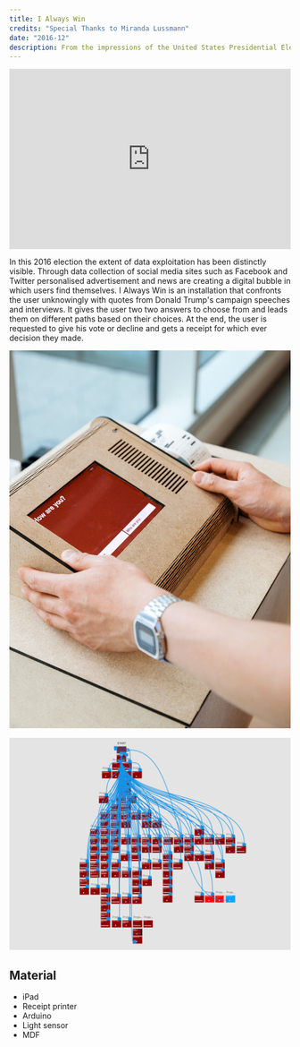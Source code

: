 ```yaml
---
title: I Always Win
credits: "Special Thanks to Miranda Lussmann"
date: "2016-12"
description: From the impressions of the United States Presidential Election 2016 I explored the notions of elections, democracy and the role of big data
---
```

<div class="full">

<div style="padding:56.25% 0 4vw 0;position:relative;"><iframe src="https://player.vimeo.com/video/410983869?color=ff0000&title=0&byline=0&portrait=0" style="position:absolute;top:0;left:0;width:100%;height:100%;" frameborder="0" allow="autoplay; fullscreen" allowfullscreen></iframe></div><script src="https://player.vimeo.com/api/player.js"></script>

</div>


In this 2016 election the extent of data exploitation has been distinctly visible. Through data collection of social media sites such as Facebook and Twitter personalised advertisement and news are creating a digital bubble in which users find themselves.
I Always Win is an installation that confronts the user unknowingly with quotes from Donald Trump's campaign speeches and interviews. It gives the user two two answers to choose from and leads them on different paths based on their choices. At the end, the user is requested to give his vote or decline and gets a receipt for which ever decision they made.

![](./iaw-1.jpg)

<div class="medium">

![](./iaw-2.png)

</div>

## Material
- iPad
- Receipt printer
- Arduino
- Light sensor
- MDF
